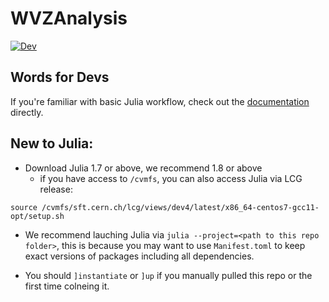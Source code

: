 # WVZAnalysis

[![Dev](https://img.shields.io/badge/docs-dev-blue.svg)](https://moelf.github.io/WVZAnalysis.jl/dev)

## Words for Devs
If you're familiar with basic Julia workflow, check out the [documentation](https://moelf.github.io/WVZAnalysis.jl/dev)
directly.

## New to Julia:
- Download Julia 1.7 or above, we recommend 1.8 or above
    - if you have access to `/cvmfs`, you can also access Julia via LCG release:
```
source /cvmfs/sft.cern.ch/lcg/views/dev4/latest/x86_64-centos7-gcc11-opt/setup.sh
```

- We recommend lauching Julia via `julia --project=<path to this repo folder>`, this is because
you may want to use `Manifest.toml` to keep exact versions of packages including all dependencies.

- You should `]instantiate` or `]up` if you manually pulled this repo or the first time colneing it.

